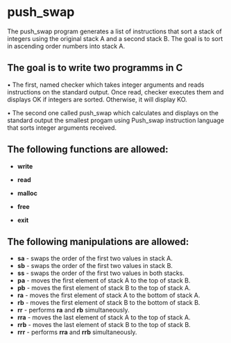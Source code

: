 # push_swap

The push_swap program generates a list of instructions that sort a stack of integers using the original stack A and a second  stack B. The goal is to sort in ascending order numbers into stack A.

## The goal is to write two programms in C

• The first, named checker which takes integer arguments and reads instructions on the standard output. Once read, checker executes them and displays OK if integers are sorted. Otherwise, it will display KO.

• The second one called push_swap which calculates and displays on the standard output the smallest progam using Push_swap instruction language that sorts integer arguments received.

## The following functions are allowed:

* __write__

* __read__
* __malloc__
* __free__
* __exit__

## The following manipulations are allowed:

* __sa__ - swaps the order of the first two values in stack A.
* __sb__ - swaps the order of the first two values in stack B.
* __ss__ - swaps the order of the first two values in both stacks.
* __pa__ - moves the first element of stack A to the top of stack B.
* __pb__ - moves the first element of stack B to the top of stack A.
* __ra__ - moves the first element of stack A to the bottom of stack A.
* __rb__ - moves the first element of stack B to the bottom of stack B.
* __rr__ - performs __ra__ and __rb__ simultaneously.
* __rra__ - moves the last element of stack A to the top of stack A.
* __rrb__ - moves the last element of stack B to the top of stack B.
* __rrr__ - performs __rra__ and __rrb__ simultaneously.
